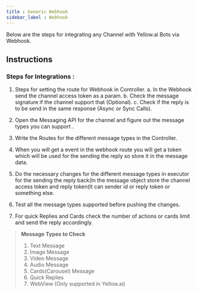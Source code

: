 ```yaml
---
title : Generic Webhook
sidebar_label : Webhook
---
```


Below are the steps for integrating any Channel with Yellow.ai Bots via Webhook.

## Instructions
### Steps for Integrations : 

1. Steps for setting the route for Webhook in Controller.
    a. In the Webhook send the channel access token as a param.
    b. Check the message signature if the channel support that (Optional).
    c. Check if the reply is to be send in the same response (Async or Sync Calls).

2. Open the Messaging API for the channel and figure out the message types you can support .

3. Write the Routes for the different message types in the Controller.

4. When you will get a event in the webhook route you will get a token which will be used for the sending the reply so store it in the message data.

5. Do the necessary changes for the different message types in executor for the sending the reply back(In the message object store the channel access token and reply token(It can sender id or reply token or something else.

6. Test all the message types supported before pushing the changes.  

7. For quick Replies and Cards  check the number of actions or cards limit and send the reply accordingly.

>**Message Types to Check**
>1. Text Message
>2. Image Message 
>3. Video Message
>4. Audio Message
>5. Cards(Carousel) Message 
>6. Quick Replies
>7. WebView (Only supported in Yellow.ai)